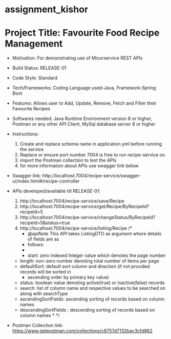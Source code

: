 # assignment_kishor
# Project Title: Favourite Food Recipe Management
* Motivation: For demonstrating use of Micorservice REST APIs
* Build Status: RELEASE-01
* Code Style: Standard
* Tech/Frameworks: Coding Language used-Java, Framework-Spring Boot
* Features: Allows user to Add, Update, Remove, Fetch and Filter their Favourite Recipes
* Softwares needed: Java Runtime Environment version 8 or higher, Postman or any other API Client, MySql database server 8 or higher

* Instructions: 
  1. Create and replace schema name in application.yml before running the service
  2. Replace or ensure port number 7004 is free to run recipe-service on
  3. import the Postman collection to test the APIs 
  4. for more information about APIs use swagger link below
  


* Swagger link: http://localhost:7004/recipe-service/swagger-ui/index.html#/recipe-controller

* APIs developed/available till RELEASE-01: 
  1. http://localhost:7004/recipe-service/save/Recipe
  2. http://localhost:7004/recipe-service/get/Recipe/ByRecipeId?recipeId=5
  3. http://localhost:7004/recipe-service/changeStatus/ByRecipeId?recipeId=5&status=true
  4. http://localhost:7004/recipe-service/listing/Recipe
   /*
	 * @apiNote This API takes ListingDTO as argument where details of fields are as
	 * follows:
	 * 
	 * start: zero indexed Integer value which denotes the page number 
   * length: non-zero number denoting total number of items per page 
   * defaultSort: default sort column and direction (if not provided records will be sorted in
	 * ascending order by primary key value) 
   * status: boolean value denoting active(true) or inactive(false) records 
   * search: list of column name and respective values to be searched on along with searchType 
   * ascendingSortFields: ascending sorting of records based on column names 
   * descendingSortFields : descending sorting of records based on column names
	 * 
	 */
 

* Postman Collection link: https://www.getpostman.com/collections/c8757d7132bac3cfd862 
